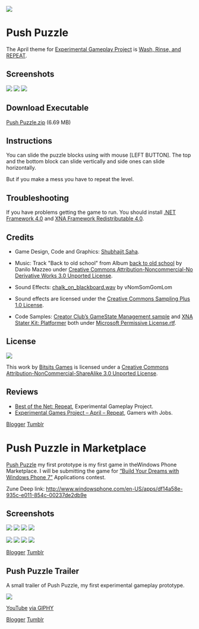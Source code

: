 ![](https://raw.githubusercontent.com/Bitsits/Push-Puzzle-Assets/master/Windows%20Phone%20App/Push%20Puzzle%20Mobile%20Large.png)

Push Puzzle
===
The April theme for [Experimental Gameplay Project] is [Wash, Rinse, and REPEAT][theme].

Screenshots
---
![](https://raw.githubusercontent.com/Bitsits/Push-Puzzle-Assets/master/Blog/push%20puzzle%201.png)
![](https://raw.githubusercontent.com/Bitsits/Push-Puzzle-Assets/master/Blog/push%20puzzle%202.png)
![](https://raw.githubusercontent.com/Bitsits/Push-Puzzle-Assets/master/Blog/push%20puzzle%203.png)

Download Executable
---
[Push Puzzle.zip][zip] (6.69 MB)


Instructions
---
You can slide the puzzle blocks using with mouse [LEFT BUTTON]. The top and the bottom block can slide vertically and side ones can slide horizontally.

But if you make a mess you have to repeat the level.


Troubleshooting
---
If you have problems getting the game to run. You should install [.NET Framework 4.0] and [XNA Framework Redistributable 4.0].


Credits
---
- Game Design, Code and Graphics: [Shubhajit Saha].

- Music: Track "Back to old school" from Album [back to old school](http://www.jamendo.com/en/album/64123) by Danilo Mazzeo under [Creative Commons Attribution-Noncommercial-No Derivative Works 3.0 Unported License].

- Sound Effects: [chalk_on_blackboard.wav](http://www.freesound.org/samplesViewSingle.php?id=91034) by vNomSomGomLom 

- Sound effects are licensed under the [Creative Commons Sampling Plus 1.0 License].

- Code Samples: [Creator Club’s GameState Management sample] and [XNA Stater Kit: Platformer] both under [Microsoft Permissive License.rtf].


License
---

![](https://raw.githubusercontent.com/Bitsits/Push-Puzzle-Assets/master/Blog/cc.png)

This work by [Bitsits Games] is licensed under a [Creative Commons Attribution-NonCommercial-ShareAlike 3.0 Unported License].


Reviews
---
- [Best of the Net: Repeat], Experimental Gameplay Project. 
- [Experimental Games Project – April – Repeat], Gamers with Jobs.


[.NET Framework 4.0]: http://www.microsoft.com/en-in/download/details.aspx?id=17718
[XNA Framework Redistributable 4.0]: http://www.microsoft.com/en-in/download/details.aspx?id=20914

[Creator Club’s GameState Management sample]: http://creators.xna.com/en-US/samples/gamestatemanagement
[XNA Stater Kit: Platformer]: http://msdn.microsoft.com/en-us/library/dd254918.aspx
[Microsoft Permissive License.rtf]: http://creators.xna.com/downloads/?id=15

[MIT License]: http://www.opensource.org/licenses/mit-license.php
[Creative Commons Sampling Plus 1.0 License]: http://creativecommons.org/licenses/sampling+/1.0/
[Creative Commons Attribution-Noncommercial-No Derivative Works 3.0 Unported License]: http://creativecommons.org/licenses/by-nc-nd/3.0/
[Creative Commons Attribution-NonCommercial-ShareAlike 3.0 Unported License]: http://creativecommons.org/licenses/by-nc-sa/3.0/

[Bitsits Games]: https://bitsits.blogspot.com
[Shubhajit Saha]: https://suvozit.blogspot.com
[Maya Agarwal]: https://mayaagarwal.blogspot.com

[Experimental Gameplay Project]: http://experimentalgameplay.com/
[theme]: http://experimentalgameplay.com/blog/2010/04/in-april-wash-rinse-and-repeat/
[zip]: https://github.com/BitSits/Push-Puzzle-Assets/raw/master/Windows%20Phone%20App/Push%20Puzzle.zip

[Best of the Net: Repeat]: http://experimentalgameplay.com/blog/2010/04/best-of-the-net-repeat/
[Experimental Games Project – April – Repeat]: http://www.gamerswithjobs.com/node/50186

[Blogger](https://bitsits.blogspot.com/2010/04/push-puzzle.html)
[Tumblr](https://bitsits.tumblr.com/post/96178291080/push-puzzle-the-april-theme-for-experimental)


Push Puzzle in Marketplace
===

[Push Puzzle] my first prototype is my first game in theWindows Phone Marketplace. I will be submitting the game for [“Build Your Dreams with Windows Phone 7”] Applications contest.

Zune Deep link: http://www.windowsphone.com/en-US/apps/df14a58e-935c-e011-854c-00237de2db9e

Screenshots
---

![](https://raw.githubusercontent.com/Bitsits/Push-Puzzle-Assets/master/Windows%20Phone%20App/Push%20Puzzle%20Screenshot%201.png)
![](https://raw.githubusercontent.com/Bitsits/Push-Puzzle-Assets/master/Windows%20Phone%20App/Push%20Puzzle%20Screenshot%202.png)
![](https://raw.githubusercontent.com/Bitsits/Push-Puzzle-Assets/master/Windows%20Phone%20App/Push%20Puzzle%20Screenshot%203.png)
![](https://raw.githubusercontent.com/Bitsits/Push-Puzzle-Assets/master/Windows%20Phone%20App/Push%20Puzzle%20Screenshot%204.png)

![](https://raw.githubusercontent.com/Bitsits/Push-Puzzle-Assets/master/Windows%20Phone%20App/Push%20Puzzle%20Screenshot%205.png)
![](https://raw.githubusercontent.com/Bitsits/Push-Puzzle-Assets/master/Windows%20Phone%20App/Push%20Puzzle%20Screenshot%206.png)
![](https://raw.githubusercontent.com/Bitsits/Push-Puzzle-Assets/master/Windows%20Phone%20App/Push%20Puzzle%20Screenshot%207.png)
![](https://raw.githubusercontent.com/Bitsits/Push-Puzzle-Assets/master/Windows%20Phone%20App/Push%20Puzzle%20Screenshot%208.png)

[Push Puzzle]: https://bitsits.blogspot.com/2010/04/push-puzzle.html
[“Build Your Dreams with Windows Phone 7”]: http://www.microsoft.com/india/student/Buildyourdream.aspx

[Blogger](https://bitsits.blogspot.com/2011/04/push-puzzle-in-marketplace.html)
[Tumblr](https://bitsits.tumblr.com/post/96209810130/push-puzzle-in-marketplace-push-puzzle-my-first)

Push Puzzle Trailer
---

A small trailer of Push Puzzle, my first experimental gameplay prototype.

<!-- [![](http://i3.ytimg.com/vi/n22Df-4jPH8/hqdefault.jpg)][video] -->
[![](https://raw.githubusercontent.com/Bitsits/Push-Puzzle-Assets/master/Blog/MabC8lIM4LnPzuFVZD.gif)][video]

[YouTube][video] [via GIPHY](https://giphy.com/gifs/MabC8lIM4LnPzuFVZD)

[video]: https://youtu.be/n22Df-4jPH8

[Blogger](https://bitsits.blogspot.com/2011/09/push-puzzle-trailer.html)
[Tumblr](https://bitsits.tumblr.com/post/96212381265/push-puzzle-trailer-a-small-trailer-of-push/)

